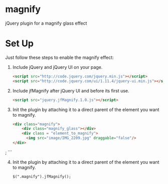 # magnify
jQuery plugin for a magnify glass effect 

# Set Up
Just follow these steps to enable the magnify effect:

1. Include jQuery and jQuery UI on your page.

    ```html
    <script src="http://code.jquery.com/jquery.min.js"></script>
    <script src="http://code.jquery.com/ui/1.11.4/jquery-ui.min.js"></script>
    ```

2. Include jfMagnify after jQuery UI and before its first use.

    ```html
    <script src="jquery.jfMagnify.1.0.js"></script>
    ```
3. Init the plugin by attaching it to a direct parent  of the element you want to magnify.
    ```html
    <div class="magnify">
	    <div class="magnify_glass"></div>
	    <div class = "element_to_magnify">
		  <img src="image/IMG_2209.jpg" draggable="false"/>
	</div>
</div>;
    ```

4. Init the plugin by attaching it to a direct parent  of the element you want to magnify.
    ```html
    $(".magnify").jfMagnify();
    ```

